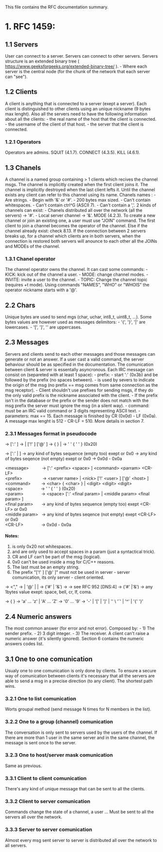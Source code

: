 
This file contains the RFC documentation summary.

# 1. RFC 1459:

## 1.1 Servers
User can connect to a server.
Servers can connect to other servers.
Servers structure is an extended binary tree ( https://www.geeksforgeeks.org/extended-binary-tree/ ).
	- Where each server is the central node (for the chunk of the network that each server can "see").

## 1.2 Clients
A client is anything that is connected to a server (exept a server).
Each client is distinguished to other clients using an unique nickname (9 bytes max lenght).
Also all the servers need to have the following information about all the clients:
	- the real name of the host that the client is connected.
	- the username of the client of that host.
	- the server that the client is connected.

### 1.2.1 Operators
Operators are admins.
SQUIT (4.1.7).
CONNECT (4.3.5).
KILL (4.6.1).

## 1.3 Chanels
A channel is a named group containing > 1 clients which recives the channel msgs.
The channel is implicitly created when the first client joins it.
The channel is implicitly destroyed when the last client lefts it.
Until the channel exists any client can refer to this channel using its name.
Chanels names :
	- Are strings.
	- Begin with '&' or '#'.
	- 200 bytes max sized.
	- Can't contain whitespaces.
	- Can't contain ctrl^G (ASCII 7).
	- Can't contain a ','.
2 kinds of channels can exist:
	- Chanels distributed all over the network (all the servers) -> '#'.
	- Local server channel -> '&'.
MODE (4.2.3).
To create a new channel or join an existing one, a user must use "JOIN" command.
The first client to join a channel becomes the operator of the channel.
Else if the channel already exist: check 8.13.
If the connection between 2 servers breaks up, for a channel which clients are in both servers, when the connection is restored both servers will anounce to each other all the JOINs and MODEs of the channel.

### 1.3.1 Chanel operator
The channel operator owns the channel.
It can cast some commands:
	- KICK: kick out of the channel a user.
	- MODE: change channel modes.
	- INVITE: invite a user to the channel.
	- TOPIC: Change the channel topic (requires +t mode).
Using commands "NAMES", "WHO" or "WHOIS" the operator nickname starts with a '@'.

## 2.2 Chars
Unique bytes are used to send mgs (char, uchar, int8_t, uint8_t, ...).
Some bytes values are however used as messages delimitors:
	- '{', '}', '|' are lowercases.
	- '[', ']', '\' are uppercases.

## 2.3 Messages
Servers and clients send to each other messages and those messages can generate or not an answer.
If a user cast a valid command, the server behaviour should be as specified in the documentation.
The comunication between client & server is essentally asyncronous.
Each IRC message can consist on (separeted with at least 1 space):
	- <optional> prefix:
		- start ':' (0x3b) and be followed by the prefix (no spaces between).
		- is used by severs to indicate the origin of the msg
			(no prefix == msg comes from same connection as the msg receptor).
		- Client shouldn't use prefixes for sending msgs, if they do the only valid prefix
			is the nickname associated with the client.
		- If the prefix isn't in the database or the prefix or the sender does not match with
			the msg prefix the server must ignore the msg (in a silent way).
	- command: must be an IRC valid command or 3 digits representing ASCII text.
	- parameters: max == 15.
Each message is finished by CR (0x0d) - LF (0x0a).
A message max lenght is 512 - CR-LF = 510.
More details in section 7.

### 2.3.1 Messages format in pseudocode
<message>		-> [':' <prefix> <space> ] <command> <parram> <CR-LF>
<prefix>		-> <server name> | <nick> ['!' <user> ] ['@' <host> ]
<command>		-> <char> { <char> } | <digit> <digit> <digit>
<space>		-> ' ' { ' ' } (0x20)
<param>			-> <space> [':' <final param> | <middle param> <final param> ]
<final param>	-> any kind of bytes sequence (empty too) exept <CR-LF> or 0x0
<middle param>	-> any kind of bytes seqence (not empty) exept <CR-LF> or 0x0
<CR-LF>			-> 0x0d - 0x0a

\<message\>  &nbsp; &nbsp; &nbsp; &nbsp; &nbsp;  -> [':' \<prefix\> \<space\> ] \<command\> \<parram\> \<CR-LF\>  
\<prefix\>  &nbsp; &nbsp; &nbsp; &nbsp; &nbsp; &nbsp; &nbsp; &nbsp;  -> \<server name\> | \<nick\> ['!' \<user\> ] ['@' \<host\> ]  
\<command\>  &nbsp; &nbsp; &nbsp; &nbsp;  -> \<char\> { \<char\> } | \<digit\> \<digit\> \<digit\>  
\<space\>  &nbsp; &nbsp; &nbsp; &nbsp; &nbsp; &nbsp; &nbsp;  -> ' ' { ' ' } (0x20)  
\<param\>  &nbsp; &nbsp; &nbsp; &nbsp; &nbsp; &nbsp; &nbsp;  -> \<space\> [':' \<final param\> | \<middle param\> \<final param\> ]  
\<final param\>  &nbsp; &nbsp; &nbsp;  -> any kind of bytes sequence (empty too) exept \<CR-LF\> or 0x0  
\<middle param\>  &nbsp; -> any kind of bytes seqence (not empty) exept \<CR-LF\> or 0x0  
\<CR-LF\>  &nbsp; &nbsp; &nbsp; &nbsp; &nbsp; &nbsp; &nbsp;  -> 0x0d - 0x0a  

#### Notes:
1) <space> is only 0x20 not whitespaces.
2) <final param> and <middle param> are only used to accept spaces in a param
	(just a syntactical trick).
3) CR and LF can't be part of the msg (logical).
4) 0x0 can't be used inside a msg for C/C++ reasons.
5) The last <param> must be an empty string.
6) The prefix "['!' <user> ] ['@' <host> ]" must not be used in
	server - server comunication, its only server - client oriented.

<target>		-> <a> <"," <target>
<a>				-> <channel> | <user> '@' <server name> | <nick> | <mask>
<channel>		-> ('#' | '&') <string>
<server name>	-> <host>
<host>			-> see RFC 952 [DNS:4]
<mask>			-> ('#' |'&') <string>
<string>		-> any 1bytes value exept: space, bell, cr, lf, coma.

<user> 			-> <string with coma> { <string with coma> }
<leter>			-> 'a' ... 'z' | 'A' ... 'Z'
<digit>			-> '0' ... '9'
<especial>		-> '-' | '[' | ']' | '\' \ '`' | '^' | '{' '}'

## 2.4 Numeric answers
The most common answer (for error and not error).
Composed by:
	- 1) The sender prefix.
	- 2) 3 digit integer.
	- 3) The receiver.
A client can't raise a numeric answer (it's silently ignored).
Section 6 contains the numeric answers codes list.

## 3.1 One to one comunication
Usualy one to one comunication is only done by clients.
To ensure a secure way of comunication between clients it's necessary that all the servers are able to send a msg in a precise direction (to any client).
The shortest path wins.

### 3.2.1 One to list comunication
Worts groupal method (send message N times for N members in the list).

### 3.2.2 One to a group (channel) comunication
The conversation is only sent to servers used by the users of the channel.
If there are more than 1 user in the same server and in the same channel, the	message is sent once to the server.

### 3.2.3 One to host/server mask comunication
Same as previous.

### 3.3.1 Client to client comunication
There's any kind of unique message that can be sent to all the clients.

### 3.3.2 Client to server comunication
Commands change the state of a channel, a user ...
Must be sent to all the servers all over the network.

### 3.3.3 Server to server comunication
Almost every msg sent server to server is distributed all over the network to all servers.





